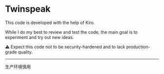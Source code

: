 # Twinspeak

This code is developed with the help of Kiro.

While I do my best to review and test the code, the main goal is to experiment and try out new ideas.

⚠️ Expect this code not to be security-hardened and to lack production-grade quality.

---

生产环境慎用
